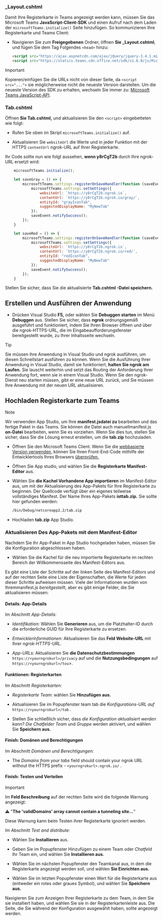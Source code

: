 ### <a name="_layoutcshtml"></a>_Layout.cshtml

Damit Ihre Registerkarte in Teams angezeigt werden kann, müssen Sie das Microsoft Teams **JavaScript-Client-SDK** und einen Aufruf nach dem Laden der `microsoftTeams.initialize()` Seite hinzufügen. So kommunizieren Ihre Registerkarte und Teams Client:

- Navigieren Sie zum **Freigegebenen** Ordner, öffnen **Sie _Layout.cshtml**, und fügen Sie dem Tag Folgendes `<head>` hinzu:

    ```html
    <script src="https://ajax.aspnetcdn.com/ajax/jQuery/jquery-3.4.1.min.js"></script>
    <script src="https://statics.teams.cdn.office.net/sdk/v1.6.0/js/MicrosoftTeams.min.js"></script>
    ```

>[!IMPORTANT]
>Kopieren/einfügen Sie die URLs nicht von dieser Seite, da `<script src="...">` sie möglicherweise nicht die neueste Version darstellen. Um die neueste Version des SDK zu erhalten, wechseln Sie immer zu: [Microsoft Teams JavaScript-API](https://www.npmjs.com/package/@microsoft/teams-js).

### <a name="tabcshtml"></a>Tab.cshtml

Öffnen **Sie Tab.cshtml,** und aktualisieren Sie den `<script>` eingebetteten wie folgt:

- Rufen Sie oben im Skript `microsoftTeams.initialize()` auf.

- Aktualisieren Sie `websiteUrl` die Werte und in jeder Funktion mit der HTTPS `contentUrl` ngrok-URL auf Ihrer Registerkarte.

Ihr Code sollte nun wie folgt aussehen, **wenn y8rCgT2b** durch Ihre ngrok-URL ersetzt wird:

```javascript
    microsoftTeams.initialize();

    let saveGray = () => {
        microsoftTeams.settings.registerOnSaveHandler(function (saveEvent) {
            microsoftTeams.settings.setSettings({
                websiteUrl: `https://y8rCgT2b.ngrok.io`,
                contentUrl: `https://y8rCgT2b.ngrok.io/gray/`,
                entityId: "grayIconTab",
                suggestedDisplayName: "MyNewTab"
            });
            saveEvent.notifySuccess();
        });
    }

    let saveRed = () => {
        microsoftTeams.settings.registerOnSaveHandler(function (saveEvent) {
            microsoftTeams.settings.setSettings({
                websiteUrl: `https://y8rCgT2b.ngrok.io`,
                contentUrl: `https://y8rCgT2b.ngrok.io/red/`,
                entityId: "redIconTab",
                suggestedDisplayName: "MyNewTab"
            });
            saveEvent.notifySuccess();
        });
    }
```

Stellen Sie sicher, dass Sie die aktualisierte **Tab.cshtml -Datei speichern.**

## <a name="build-and-run-your-application"></a>Erstellen und Ausführen der Anwendung

- Drücken Visual Studio **F5,** oder wählen Sie **Debuggen starten** im Menü **Debuggen** aus. Stellen Sie sicher, dass **ngrok** ordnungsgemäß ausgeführt und funktioniert, indem Sie Ihren Browser öffnen und über die ngrok-HTTPS-URL, die im Eingabeaufforderungsfenster bereitgestellt wurde, zu Ihrer Inhaltsseite wechseln.

>[!TIP]
>Sie müssen ihre Anwendung in Visual Studio und ngrok ausführen, um diesen Schnellstart ausführen zu können. Wenn Sie die Ausführung Ihrer Anwendung in Visual Studio, damit sie funktioniert, **halten Sie ngrok am Laufen.** Sie lauscht weiterhin und setzt das Routing der Anforderung Ihrer Anwendung fort, wenn sie in einem Visual Studio. Wenn Sie den ngrok-Dienst neu starten müssen, gibt er eine neue URL zurück, und Sie müssen Ihre Anwendung mit der neuen URL aktualisieren.

## <a name="upload-your-tab-to-teams"></a>Hochladen Registerkarte zum Teams

>[!Note]
> Wir verwenden App Studio, um Ihre **manifest.jsdatei zu** bearbeiten und das fertige Paket in das Teams. Sie können die Datei auch manuellmanifest.js **on-Datei** bearbeiten, wenn Sie es vorziehen. Wenn Sie dies tun, stellen Sie sicher, dass Sie die Lösung erneut erstellen, um die **tab.zip** hochzuladen.

- Öffnen Sie den Microsoft Teams Client. Wenn Sie die [webbasierte Version verwenden,](https://teams.microsoft.com) können Sie Ihren Front-End-Code mithilfe der Entwicklertools Ihres Browsers [überprüfen.](~/tabs/how-to/developer-tools.md)

- Öffnen Sie App studio, und wählen Sie die **Registerkarte Manifest-Editor** aus.

- Wählen Sie **die Kachel Vorhandene App importieren** im Manifest-Editor aus, um mit der Aktualisierung des App-Pakets für Ihre Registerkarte zu beginnen. Der Quellcode verfügt über ein eigenes teilweise vollständiges Manifest. Der Name Ihres App-Pakets **isttab.zip.** Sie sollte hier gefunden werden:

    ```bash
    /bin/Debug/netcoreapp2.2/tab.zip
    ```

- Hochladen **tab.zip** App Studio.

### <a name="update-your-app-package-with-manifest-editor"></a>Aktualisieren Des App-Pakets mit dem Manifest-Editor

Nachdem Sie Ihr App-Paket in App Studio hochgeladen haben, müssen Sie die Konfiguration abgeschlossen haben.

- Wählen Sie die Kachel für die neu importierte Registerkarte im rechten Bereich der Willkommensseite des Manifest-Editors aus.

Es gibt eine Liste der Schritte auf der linken Seite des Manifest-Editors und auf der rechten Seite eine Liste der Eigenschaften, die Werte für jeden dieser Schritte aufweisen müssen. Viele der Informationen wurden von Ihremmanifest.js *bereitgestellt,* aber es gibt einige Felder, die Sie aktualisieren müssen:

#### <a name="details-app-details"></a>Details: App-Details

Im Abschnitt *App-Details:*

- *Identifikation:* Wählen Sie **Generieren** aus, um die Platzhalter-ID durch die erforderliche GUID für Ihre Registerkarte zu ersetzen.

- *Entwicklerinformationen:* Aktualisieren Sie das **Feld Website-URL** mit Ihrer *ngrok-HTTPS-URL.*

- *App-URLs*: Aktualisieren Sie **die Datenschutzbestimmungen** `https://<yourngrokurl>/privacy` auf und die **Nutzungsbedingungen** auf `https://<yourngrokurl>/tou`>.

#### <a name="capabilities-tabs"></a>Funktionen: Registerkarten

Im Abschnitt *Registerkarten:*

- *Registerkarte Team*: wählen Sie **Hinzufügen aus.**

- Aktualisieren Sie im Popupfenster team tab die *Konfigurations-URL auf* `https://<yourngrokurl>/tab` .

- Stellen Sie schließlich sicher, dass *die Konfiguration aktualisiert werden kann? Die Chatfelder Team* und *Gruppe* werden aktiviert, und wählen Sie **Speichern aus.**

#### <a name="finish-domains-and-permissions"></a>Finish: Domänen und Berechtigungen

Im Abschnitt *Domänen und Berechtigungen:*

- The *Domains from your tabs* field should contain your ngrok URL without the HTTPS prefix - `<yourngrokurl>.ngrok.io/` .

#### <a name="finish-test-and-distribute"></a>Finish: Testen und Verteilen

>[!IMPORTANT]
>Im **Feld Beschreibung** auf der rechten Seite wird die folgende Warnung angezeigt:
>
>&#9888; "**The 'validDomains' array cannot contain a tunneling site...**"
>
>Diese Warnung kann beim Testen ihrer Registerkarte ignoriert werden.

Im Abschnitt *Test and distribute:*

- Wählen Sie **Installieren** aus.

- Geben Sie im Popupfenster Hinzufügen zu einem Team oder *Chatfeld* Ihr Team ein, und wählen Sie **Installieren aus.**

- Wählen Sie im nächsten Popupfenster den Teamkanal aus, in dem die Registerkarte angezeigt werden soll, und wählen **Sie Einrichten aus.**

- Wählen Sie im letzten Popupfenster einen Wert für die Registerkarte aus (entweder ein rotes oder graues Symbol), und wählen Sie **Speichern aus.**

Navigieren Sie zum Anzeigen Ihrer Registerkarte zu dem Team, in dem Sie sie installiert haben, und wählen Sie sie in der Registerkartenleiste aus. Die Seite, die Sie während der Konfiguration ausgewählt haben, sollte angezeigt werden.
